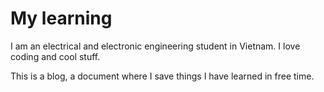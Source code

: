# My learning
I am an electrical and electronic engineering student in Vietnam. I love coding and cool stuff.

This is a blog, a document where I save things I have learned in free time. 